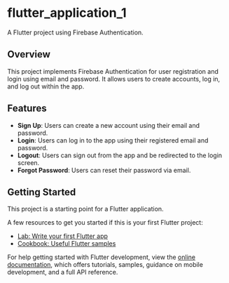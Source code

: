 # flutter_application_1

A Flutter project using Firebase Authentication.
## Overview

This project implements Firebase Authentication for user registration and login using email and password. It allows users to create accounts, log in, and log out within the app. 

## Features

- **Sign Up**: Users can create a new account using their email and password.
- **Login**: Users can log in to the app using their registered email and password.
- **Logout**: Users can sign out from the app and be redirected to the login screen.
- **Forgot Password**: Users can reset their password via email.


## Getting Started

This project is a starting point for a Flutter application.

A few resources to get you started if this is your first Flutter project:

- [Lab: Write your first Flutter app](https://docs.flutter.dev/get-started/codelab)
- [Cookbook: Useful Flutter samples](https://docs.flutter.dev/cookbook)

For help getting started with Flutter development, view the
[online documentation](https://docs.flutter.dev/), which offers tutorials,
samples, guidance on mobile development, and a full API reference.
